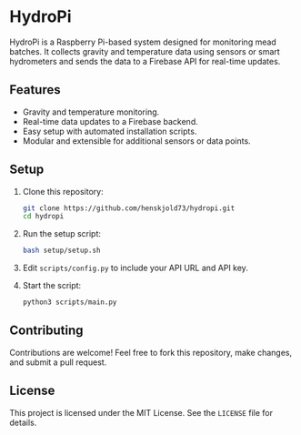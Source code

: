 # HydroPi

HydroPi is a Raspberry Pi-based system designed for monitoring mead batches. It collects gravity and temperature data using sensors or smart hydrometers and sends the data to a Firebase API for real-time updates.

## Features
- Gravity and temperature monitoring.
- Real-time data updates to a Firebase backend.
- Easy setup with automated installation scripts.
- Modular and extensible for additional sensors or data points.

## Setup
1. Clone this repository:
   ```bash
   git clone https://github.com/henskjold73/hydropi.git
   cd hydropi
   ```

2. Run the setup script:
   ```bash
   bash setup/setup.sh
   ```

3. Edit `scripts/config.py` to include your API URL and API key.

4. Start the script:
   ```bash
   python3 scripts/main.py
   ```

## Contributing
Contributions are welcome! Feel free to fork this repository, make changes, and submit a pull request.

## License
This project is licensed under the MIT License. See the `LICENSE` file for details.